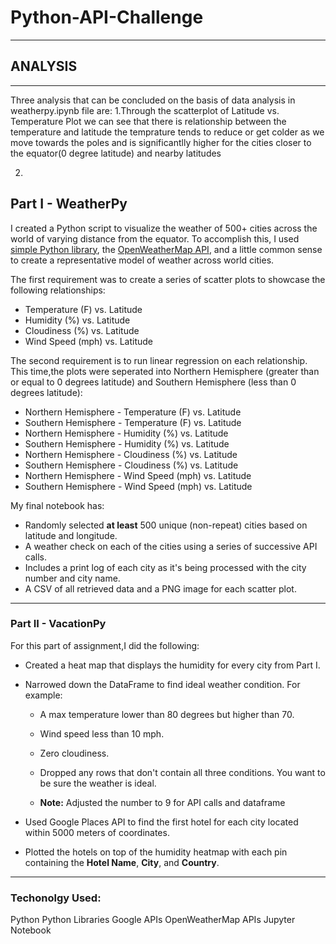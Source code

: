 # Python-API-Challenge
-----------------------
## ANALYSIS
------------
Three analysis that can be concluded on the basis of data analysis in weatherpy.ipynb file are:
1.Through the scatterplot of Latitude vs. Temperature Plot we can see that there is relationship between the temperature and latitude 
the temprature tends to reduce or get colder as we move towards the poles and is significantlly higher for the cities 
closer to the equator(0 degree latitude) and nearby latitudes

2.

## Part I - WeatherPy

I created a Python script to visualize the weather of 500+ cities across the world of varying distance from the equator. To accomplish this, I used [simple Python library](https://pypi.python.org/pypi/citipy), the [OpenWeatherMap API](https://openweathermap.org/api), and a little common sense to create a representative model of weather across world cities.

The first requirement was to create a series of scatter plots to showcase the following relationships:

* Temperature (F) vs. Latitude
* Humidity (%) vs. Latitude
* Cloudiness (%) vs. Latitude
* Wind Speed (mph) vs. Latitude

The second requirement is to run linear regression on each relationship. This time,the plots were seperated into Northern Hemisphere (greater than or equal to 0 degrees latitude) and Southern Hemisphere (less than 0 degrees latitude):

* Northern Hemisphere - Temperature (F) vs. Latitude
* Southern Hemisphere - Temperature (F) vs. Latitude
* Northern Hemisphere - Humidity (%) vs. Latitude
* Southern Hemisphere - Humidity (%) vs. Latitude
* Northern Hemisphere - Cloudiness (%) vs. Latitude
* Southern Hemisphere - Cloudiness (%) vs. Latitude
* Northern Hemisphere - Wind Speed (mph) vs. Latitude
* Southern Hemisphere - Wind Speed (mph) vs. Latitude

My final notebook has:

* Randomly selected **at least** 500 unique (non-repeat) cities based on latitude and longitude.
* A weather check on each of the cities using a series of successive API calls.
* Includes a print log of each city as it's being processed with the city number and city name.
* A CSV of all retrieved data and a PNG image for each scatter plot.

-----------------------------------------------------------------------------------------------------------------------------------------

### Part II - VacationPy

For this part of assignment,I did the following:

* Created a heat map that displays the humidity for every city from Part I.

 
* Narrowed down the DataFrame to find ideal weather condition. For example:

  * A max temperature lower than 80 degrees but higher than 70.

  * Wind speed less than 10 mph.

  * Zero cloudiness.

  * Dropped any rows that don't contain all three conditions. You want to be sure the weather is ideal.

  * **Note:** Adjusted the number to 9 for API calls and dataframe

* Used Google Places API to find the first hotel for each city located within 5000 meters of coordinates.

* Plotted the hotels on top of the humidity heatmap with each pin containing the **Hotel Name**, **City**, and **Country**.
------------------------------------------------------------------------------------------------------------------------------
### Techonolgy Used:
Python
Python Libraries
Google APIs
OpenWeatherMap APIs
Jupyter Notebook



